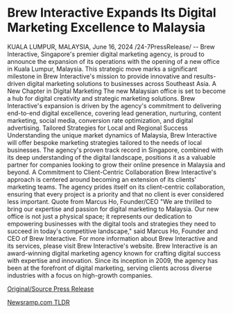 # Brew Interactive Expands Its Digital Marketing Excellence to Malaysia

KUALA LUMPUR, MALAYSIA, June 16, 2024 /24-7PressRelease/ -- Brew Interactive, Singapore's premier digital marketing agency, is proud to announce the expansion of its operations with the opening of a new office in Kuala Lumpur, Malaysia. This strategic move marks a significant milestone in Brew Interactive's mission to provide innovative and results-driven digital marketing solutions to businesses across Southeast Asia.  A New Chapter in Digital Marketing  The new Malaysian office is set to become a hub for digital creativity and strategic marketing solutions. Brew Interactive's expansion is driven by the agency's commitment to delivering end-to-end digital excellence, covering lead generation, nurturing, content marketing, social media, conversion rate optimization, and digital advertising.  Tailored Strategies for Local and Regional Success  Understanding the unique market dynamics of Malaysia, Brew Interactive will offer bespoke marketing strategies tailored to the needs of local businesses. The agency's proven track record in Singapore, combined with its deep understanding of the digital landscape, positions it as a valuable partner for companies looking to grow their online presence in Malaysia and beyond.  A Commitment to Client-Centric Collaboration  Brew Interactive's approach is centered around becoming an extension of its clients' marketing teams. The agency prides itself on its client-centric collaboration, ensuring that every project is a priority and that no client is ever considered less important.  Quote from Marcus Ho, Founder/CEO  "We are thrilled to bring our expertise and passion for digital marketing to Malaysia. Our new office is not just a physical space; it represents our dedication to empowering businesses with the digital tools and strategies they need to succeed in today's competitive landscape," said Marcus Ho, Founder and CEO of Brew Interactive.  For more information about Brew Interactive and its services, please visit Brew Interactive's website.  Brew Interactive is an award-winning digital marketing agency known for crafting digital success with expertise and innovation. Since its inception in 2009, the agency has been at the forefront of digital marketing, serving clients across diverse industries with a focus on high-growth companies. 

[Original/Source Press Release](https://www.24-7pressrelease.com/press-release/511752/brew-interactive-expands-its-digital-marketing-excellence-to-malaysia) 

[Newsramp.com TLDR](https://newsramp.com/None) 